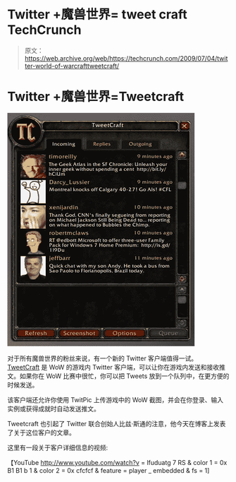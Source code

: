 # Twitter +魔兽世界= tweet craft TechCrunch

> 原文：<https://web.archive.org/web/https://techcrunch.com/2009/07/04/twitter-world-of-warcrafttweetcraft/>

# Twitter +魔兽世界=Tweetcraft

![](img/943d5665deb09863f3f23b9e6ba5a564.png)

对于所有魔兽世界的粉丝来说，有一个新的 Twitter 客户端值得一试。 [TweetCraft](https://web.archive.org/web/20221006203657/http://tweetcraft.codeplex.com/) 是 WoW 的游戏内 Twitter 客户端，可以让你在游戏内发送和接收推文。如果你在 WoW 比赛中很忙，你可以把 Tweets 放到一个队列中，在更方便的时候发送。

该客户端还允许你使用 TwitPic 上传游戏中的 WoW 截图，并会在你登录、输入实例或获得成就时自动发送推文。

Tweetcraft 也引起了 Twitter 联合创始人比兹·斯通的注意，他今天在博客上发表了关于这位客户的文章。

这里有一段关于客户详细信息的视频:

【YouTube http://www.youtube.com/watch?v = lfuduatg 7 RS & color 1 = 0x B1 B1 b 1 & color 2 = 0x cfcfcf & feature = player _ embedded & fs = 1]